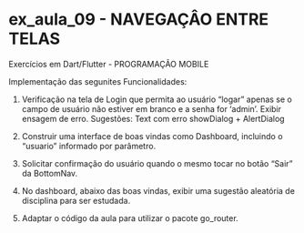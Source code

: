 # ex_aula_09 - NAVEGAÇÂO ENTRE TELAS

Exercícios em Dart/Flutter - PROGRAMAÇÃO MOBILE

Implementação das segunites Funcionalidades:

1. Verificação na tela de Login que permita ao
usuário “logar” apenas se o campo de usuário não
estiver em branco e a senha for ‘admin’.
Exibir ensagem de erro. Sugestões:
Text com erro
showDialog + AlertDialog

2. Construir uma interface de boas vindas como
Dashboard, incluindo o “usuario” informado por
parâmetro.

3. Solicitar confirmação do usuário quando o mesmo
tocar no botão “Sair” da BottomNav.

4. No dashboard, abaixo das boas vindas,
exibir uma sugestão aleatória de disciplina
para ser estudada.

5. Adaptar o código da aula para utilizar o
pacote go_router.
